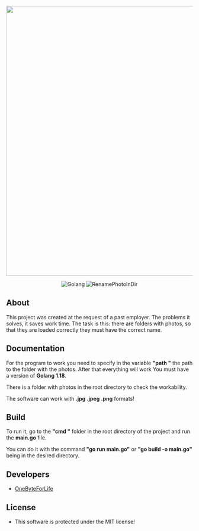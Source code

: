 <p align="center">
      <img src="https://techcult.com/wp-content/uploads/2022/03/Best-Free-File-Rename-Software-for-Windows-1024x683.jpg" width="726">
</p>

<p align="center">
   <img src="https://img.shields.io/badge/Golang-version%201.18-blue" alt="Golang">
   <img src="https://img.shields.io/badge/RenamePhotoInDir-version%201.0-blue" alt="RenamePhotoInDir">
</p>


## About

This project was created at the request of a past employer. The problems it solves, it saves work time. The task is this: there are folders with photos, so that they are loaded correctly they must have the correct name. 

## Documentation

For the program to work you need to specify in the variable **"path "** the path to the folder with the photos. After that everything will work You must have a version of **Golang 1.18**.

There is a folder with photos in the root directory to check the workability.

The software can work with **.jpg** **.jpeg** **.png** formats!

## Build

To run it, go to the **"cmd "** folder in the root directory of the project and run the **main.go** file.

You can do it with the command **"go run main.go"** or **"go build -o main.go"** being in the desired directory.

## Developers

- [OneByteForLife](https://github.com/nameerror3301)

## License

- This software is protected under the MIT license!
